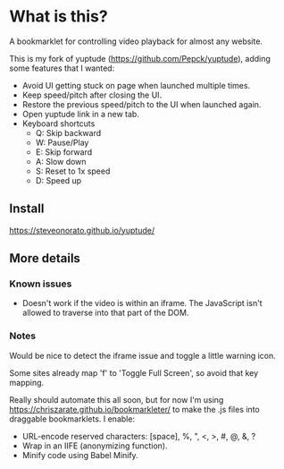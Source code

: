 # What is this?

A bookmarklet for controlling video playback for almost any website.

This is my fork of yuptude (https://github.com/Pepck/yuptude), adding some features that I wanted:
* Avoid UI getting stuck on page when launched multiple times.
* Keep speed/pitch after closing the UI.
* Restore the previous speed/pitch to the UI when launched again.
* Open yuptude link in a new tab.
* Keyboard shortcuts
  * Q: Skip backward
  * W: Pause/Play
  * E: Skip forward
  * A: Slow down
  * S: Reset to 1x speed
  * D: Speed up

## Install 

https://steveonorato.github.io/yuptude/

## More details

### Known issues

* Doesn't work if the video is within an iframe.  The JavaScript isn't allowed to traverse into that part of the DOM.

### Notes

Would be nice to detect the iframe issue and toggle a little warning icon.

Some sites already map 'f' to 'Toggle Full Screen', so avoid that key mapping.

Really should automate this all soon, but for now I'm using https://chriszarate.github.io/bookmarkleter/ to make the .js files into draggable bookmarklets.
I enable:
* URL-encode reserved characters: [space], %, ", <, >, #, @, &, ?
* Wrap in an IIFE (anonymizing function).
* Minify code using Babel Minify. 
